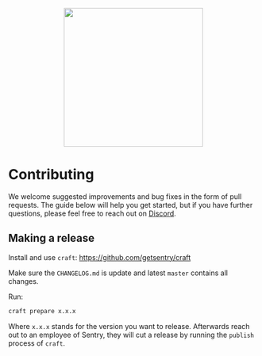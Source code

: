 <p align="center">
  <a href="https://sentry.io" target="_blank" align="center">
    <img src="https://sentry-brand.storage.googleapis.com/sentry-logo-black.png" width="280">
  </a>
  <br />
</p>

# Contributing

We welcome suggested improvements and bug fixes in the form of pull requests. The guide below will help you get started, but if you have further questions, please feel free to reach out on [Discord](https://discord.gg/Ww9hbqr).


## Making a release

Install and use `craft`: https://github.com/getsentry/craft

Make sure the `CHANGELOG.md` is update and latest `master` contains all changes.

Run:

```bash
craft prepare x.x.x
```

Where `x.x.x` stands for the version you want to release.
Afterwards reach out to an employee of Sentry, they will cut a release by running the `publish` process of `craft`.